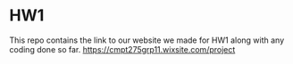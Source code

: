 # HW1

This repo contains the link to our website we made for HW1 along with any coding done so far.
https://cmpt275grp11.wixsite.com/project

